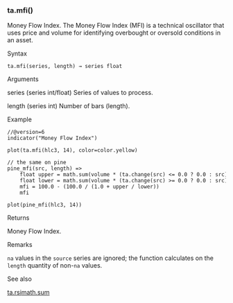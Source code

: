 ### ta.mfi()

Money Flow Index. The Money Flow Index (MFI) is a technical oscillator that uses price and volume for identifying overbought or oversold conditions in an asset.

Syntax

```
ta.mfi(series, length) → series float
```

Arguments

series (series int/float) Series of values to process.

length (series int) Number of bars (length).

Example

```
//@version=6  
indicator("Money Flow Index")  
  
plot(ta.mfi(hlc3, 14), color=color.yellow)  
  
// the same on pine  
pine_mfi(src, length) =>  
    float upper = math.sum(volume * (ta.change(src) <= 0.0 ? 0.0 : src), length)  
    float lower = math.sum(volume * (ta.change(src) >= 0.0 ? 0.0 : src), length)  
    mfi = 100.0 - (100.0 / (1.0 + upper / lower))  
    mfi  
  
plot(pine_mfi(hlc3, 14))
```

Returns

Money Flow Index.

Remarks

`na` values in the `source` series are ignored; the function calculates on the `length` quantity of non-`na` values.

See also

[ta.rsi](#fun_ta.rsi)[math.sum](#fun_math.sum)
